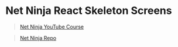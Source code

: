 # Net Ninja React Skeleton Screens

> [Net Ninja YouTube Course](https://www.youtube.com/playlist?list=PL4cUxeGkcC9i6bZhMuAzQpC6YgLmB4k4-)

> [Net Ninja Repo](https://github.com/iamshaunjp/react-skeleton-screens)